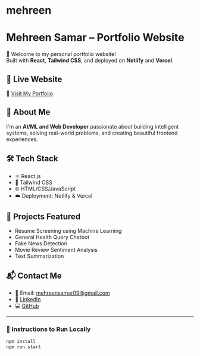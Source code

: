 # mehreen
# Mehreen Samar – Portfolio Website

👋 Welcome to my personal portfolio website!  
Built with **React**, **Tailwind CSS**, and deployed on **Netlify** and **Vercel**.

## 🚀 Live Website

🔗 [Visit My Portfolio](https://sweet-zuccutto-c6a6c0.netlify.app)

## 💼 About Me

I'm an **AI/ML and Web Developer** passionate about building intelligent systems, solving real-world problems, and creating beautiful frontend experiences.

## 🛠 Tech Stack

- ⚛️ React.js
- 🎨 Tailwind CSS
- 🌐 HTML/CSS/JavaScript
- ☁️ Deployment: Netlify & Vercel

## 📄 Projects Featured

- Resume Screening using Machine Learning
- General Health Query Chatbot
- Fake News Detection
- Movie Review Sentiment Analysis
- Text Summarization

## 📬 Contact Me

- 📧 Email: mehreensamar09@gmail.com  
- 💼 [LinkedIn](https://www.linkedin.com/in/mehreen-samar)  
- 💻 [GitHub](https://github.com/mehreensamar)

---

### 📌 Instructions to Run Locally

```bash
npm install
npm run start
